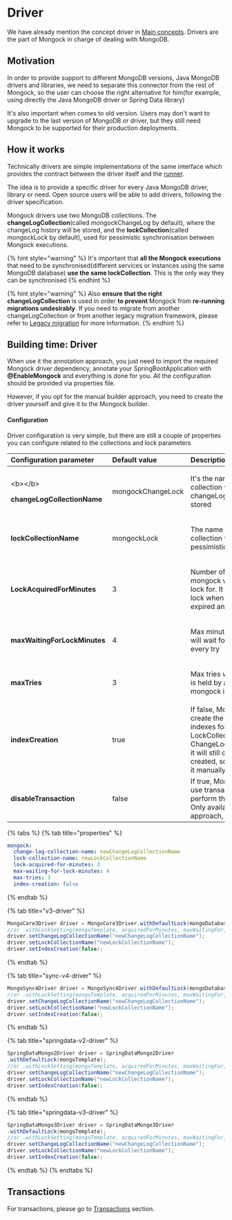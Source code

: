 # Driver

We have already mention the concept driver in [Main concepts](main-concepts.md#driver). Drivers are the part of Mongock in charge of dealing with MongoDB.

## Motivation

In order to provide support to different MongoDB versions, Java MongoDB drivers and libraries, we need to separate this connector from the rest of Mongock, so the user can choose the right alternative for him\(for example, using directly the Java MongoDB driver or Spring Data library\)

It's also important when comes to old version. Users may don't want to upgrade to the last version of MongoDB or driver, but they still need Mongock to be supported for their production deployments.

## How it works

Technically drivers are simple implementations of the same interface which provides the contract between the driver itself and the [runner](standalone.md).

The idea is to provide a specific driver for every Java MongoDB driver, library or need. Open source users will be able to add drivers, following the driver specification.

Mongock drivers use two MongoDB collections. The **changeLogCollection**\(called mongockChangeLog by default\), where the changeLog history will be stored, and the **lockCollection**\(called mongockLock by default\), used for pessimistic synchronisation between Mongock executions.

{% hint style="warning" %}
It's important that **all the Mongock executions** that need to be synchronised\(different services or instances using the same MongoDB database\) **use the same lockCollection**. This is the only way they can be synchronised
{% endhint %}

{% hint style="warning" %}
Also **ensure that the right changeLogCollection** is used in order **to prevent** Mongock from **re-running migrations undesirably**. If you need to migrate from another changeLogCollection or from another legacy migration framework, please refer to [Legacy migration](legacy-migration.md) for more information.
{% endhint %}

## Building time: Driver

When use it the annotation approach, you just need to import the required Mongock driver dependency, annotate your SpringBootApplication with **@EnableMongock** and everything is done for you.  All the configuration should be provided via properties file.

However, if you opt for the manual builder approach, you need to create the driver yourself and give it to the Mongock builder.

#### Configuration

Driver configuration is very simple, but there are still a couple of properties you can configure related to the collections and lock parameters

<table>
  <thead>
    <tr>
      <th style="text-align:left">Configuration parameter</th>
      <th style="text-align:left">Default value</th>
      <th style="text-align:left">Description</th>
    </tr>
  </thead>
  <tbody>
    <tr>
      <td style="text-align:left">
        <p>&lt;b&gt;&lt;/b&gt;</p>
        <p><b>changeLogCollectionName</b>
        </p>
      </td>
      <td style="text-align:left">mongockChangeLock</td>
      <td style="text-align:left">
        <p></p>
        <p>It&apos;s the name of the collection where the changeLog history is stored</p>
      </td>
    </tr>
    <tr>
      <td style="text-align:left"><b>lockCollectionName</b>
      </td>
      <td style="text-align:left">mongockLock</td>
      <td style="text-align:left">
        <p></p>
        <p>The name of the collection where the pessimistic lock is stored</p>
      </td>
    </tr>
    <tr>
      <td style="text-align:left"><b>LockAcquiredForMinutes</b>
      </td>
      <td style="text-align:left">3</td>
      <td style="text-align:left">
        <p></p>
        <p>Number of minutes mongock will acquire the lock for. It will refresh the
          lock when is close to be expired anyway</p>
      </td>
    </tr>
    <tr>
      <td style="text-align:left"><b>maxWaitingForLockMinutes</b>
      </td>
      <td style="text-align:left">4</td>
      <td style="text-align:left">
        <p></p>
        <p>Max minutes mongock will wait for the lock in every try</p>
      </td>
    </tr>
    <tr>
      <td style="text-align:left"><b>maxTries</b>
      </td>
      <td style="text-align:left">3</td>
      <td style="text-align:left">
        <p></p>
        <p>Max tries when the lock is held by another mongock instance</p>
      </td>
    </tr>
    <tr>
      <td style="text-align:left"><b>indexCreation</b>
      </td>
      <td style="text-align:left">true</td>
      <td style="text-align:left">If false, Mongock won&apos;t create the required indexes for LockCollection
        and ChangeLogCollection.But it will still check they are created, so you
        must do it manually.</td>
    </tr>
    <tr>
      <td style="text-align:left"><b>disableTransaction</b>
      </td>
      <td style="text-align:left">false</td>
      <td style="text-align:left">If true, Mongock won&apos;t use transactions to perform the migration.
        Only available for builder approach, no properties.</td>
    </tr>
  </tbody>
</table>

{% tabs %}
{% tab title="properties" %}
```yaml
mongock:
  change-log-collection-name: newChangeLogCollectionName
  lock-collection-name: newLockCollectionName
  lock-acquired-for-minutes: 3
  max-waiting-for-lock-minutes: 4
  max-tries: 3
  index-creation: false
```
{% endtab %}

{% tab title="v3-driver" %}
```java
MongoCore3Driver driver = MongoCore3Driver.withDefaultLock(mongoDatabase);
//or .withLockSetting(mongoTemplate, acquiredForMinutes, maxWaitingFor, maxTries);
driver.setChangeLogCollectionName("newChangeLogCollectionName");
driver.setLockCollectionName("newLockCollectionName");
driver.setIndexCreation(false);
```
{% endtab %}

{% tab title="sync-v4-driver" %}
```java
MongoSync4Driver driver = MongoSync4Driver.withDefaultLock(mongoDatabase);
//or .withLockSetting(mongoTemplate, acquiredForMinutes, maxWaitingFor, maxTries);
driver.setChangeLogCollectionName("newChangeLogCollectionName");
driver.setLockCollectionName("newLockCollectionName");
driver.setIndexCreation(false);
```
{% endtab %}

{% tab title="springdata-v2-driver" %}
```java
SpringDataMongo2Driver driver = SpringDataMongo2Driver
.withDefaultLock(mongoTemplate);
//or .withLockSetting(mongoTemplate, acquiredForMinutes, maxWaitingFor, maxTries);
driver.setChangeLogCollectionName("newChangeLogCollectionName");
driver.setLockCollectionName("newLockCollectionName");
driver.setIndexCreation(false);
```
{% endtab %}

{% tab title="springdata-v3-driver" %}
```java
SpringDataMongo3Driver driver = SpringDataMongo3Driver
.withDefaultLock(mongoTemplate);
//or .withLockSetting(mongoTemplate, acquiredForMinutes, maxWaitingFor, maxTries);
driver.setChangeLogCollectionName("newChangeLogCollectionName");
driver.setLockCollectionName("newLockCollectionName");
driver.setIndexCreation(false);
```
{% endtab %}
{% endtabs %}

## Transactions

For transactions, please go to [Transactions](transactions.md) section.

